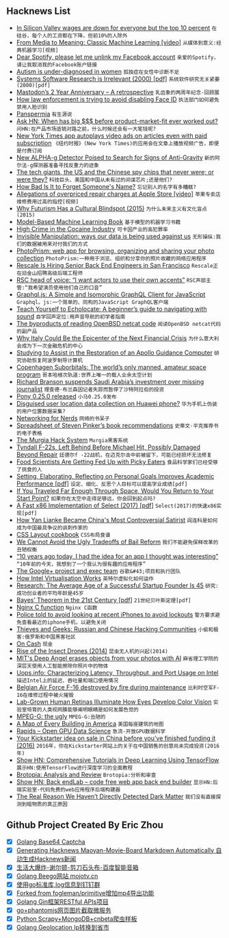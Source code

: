 ## Hacknews List


- [In Silicon Valley wages are down for everyone but the top 10 percent](https://www.recode.net/2018/10/13/17953004/wages-workers-silicon-valley-income-inequality)  `在硅谷，每个人的工资都在下降，但前10%的人除外`
- [From Media to Meaning: Classic Machine Learning [video]](https://www.youtube.com/watch?v=EuIGyfp7p-E)  `从媒体到意义:经典机器学习[视频]`
- [Dear Spotify, please let me unlink my Facebook account](https://eduardogarcia.xyz/blog/dear-spotify)  `亲爱的Spotify，请让我取消我的Facebook账户链接`
- [Autism is under-diagnosed in women](https://www.bbc.co.uk/news/resources/idt-sh/women_late_diagnosis_autism)  `孤独症在女性中诊断不足`
- [Systems Software Research is Irrelevant (2000) [pdf]](http://doc.cat-v.org/bell_labs/utah2000/utah2000.pdf)  `系统软件研究无关紧要(2000)[pdf]`
- [Mastodon’s 2 Year Anniversary – A retrospective](https://blog.joinmastodon.org/2018/10/mastodons-2-year-anniversary/)  `乳齿象的两周年纪念-回顾展`
- [How law enforcement is trying to avoid disabling Face ID](https://9to5mac.com/2018/10/13/cops-disable-face-id/)  `执法部门如何避免禁用人脸识别`
- [Panspermia](https://en.wikipedia.org/wiki/Panspermia)  `有生源说`
- [Ask HN: When has big $$$ before product-market-fit ever worked out?](item?id=18212797)  `问HN:在产品市场适销对路之前，什么时候还会有一大笔钱呢?`
- [New York Times app autoplays video ads on articles even with paid subscription](https://twitter.com/james_k_nelson/status/1051404721473241088)  `《纽约时报》(New York Times)的应用会在文章上播放视频广告，即便是付费订阅`
- [New ALPHA-g Detector Poised to Search for Signs of Anti-Gravity](https://spectrum.ieee.org/tech-talk/aerospace/astrophysics/new-alphag-detector-poised-to-search-for-signs-of-antigravity)  `新的阿尔法-g探测器准备寻找反重力的迹象`
- [The tech giants, the US and the Chinese spy chips that never were; or were they?](https://www.theguardian.com/commentisfree/2018/oct/13/tech-giants-us-chinese-spy-chips-bloomberg-supermicro-amazon-apple)  `科技巨头、美国和中国从未有过的间谍芯片;还是他们?`
- [How Bad Is It to Forget Someone&#39;s Name?](https://www.theatlantic.com/health/archive/2018/10/im-sorry-whats-your-name-again/572614/?single_page=true)  `忘记别人的名字有多糟糕?`
- [Allegations of overpriced repair charges at Apple Store [video]](https://www.youtube.com/watch?v=_XneTBhRPYk)  `苹果专卖店维修费用过高的指控[视频]`
- [Why Futurism Has a Cultural Blindspot (2015)](http://nautil.us/issue/65/in-plain-sight/why-futurism-has-a-cultural-blindspot-rp)  `为什么未来主义有文化盲点(2015)`
- [Model-Based Machine Learning Book](http://mbmlbook.com/)  `基于模型的机器学习书籍`
- [High Crime in the Cocaine Industry](https://meanjin.com.au/essays/high-crime-in-the-cocaine-industry/)  `可卡因产业的高犯罪率`
- [Invisible Manipulation: ways our data is being used against us](https://privacyinternational.org/feature/1064/invisible-manipulation-10-ways-our-data-being-used-against-us)  `无形操纵:我们的数据被用来对付我们的方式`
- [PhotoPrism: web app for browsing, organizing and sharing your photo collection](https://photoprism.org/)  `PhotoPrism:一种用于浏览、组织和分享你的照片收藏的网络应用程序`
- [Rescale Is Hiring Senior Back End Engineers in San Francisco](https://jobs.lever.co/rescale/ba8800d3-b0bd-40b0-8a72-887e27904553?lever-origin=applied&amp;lever-source%5B%5D=Hacker%20News)  `Rescale正在旧金山招聘高级后端工程师`
- [RSC head of voice: “I want actors to use their own accents”](https://www.thestage.co.uk/features/interviews/2018/rsc-head-voice-kate-godfrey-want-actors-use-accents-just-needs-clear/)  `RSC声部主管:“我希望演员使用他们自己的口音”`
- [Graphql.js: A Simple and Isomorphic GraphQL Client for JavaScript](https://github.com/f/graphql.js/)  `Graphql。js:一个简单的、同构的JavaScript GraphQL客户端`
- [Teach Yourself to Echolocate: A beginner’s guide to navigating with sound](https://www.atlasobscura.com/articles/how-to-echolocate)  `自学回声定位:用声音导航的初学者指南`
- [The byproducts of reading OpenBSD netcat code](https://nanxiao.me/en/the-byproducts-of-reading-openbsd-netcat-code/)  `阅读OpenBSD netcat代码的副产品`
- [Why Italy Could Be the Epicenter of the Next Financial Crisis](https://www.nytimes.com/2018/10/12/business/italy-debt-crisis-eu-brussels.html)  `为什么意大利会成为下一次金融危机的中心`
- [Studying to Assist in the Restoration of an Apollo Guidance Computer](https://rescue1130.blogspot.com/2018/10/studying-to-assist-in-restoration-of.html)  `研究协助恢复阿波罗制导计算机`
- [Copenhagen Suborbitals: The world’s only manned, amateur space program](https://copenhagensuborbitals.com/about-us/)  `哥本哈根次轨道:世界上唯一的载人业余太空计划`
- [Richard Branson suspends Saudi Arabia’s investment over missing journalist](https://www.theverge.com/2018/10/13/17967954/virgin-galactic-richard-branson-saudi-arabia-jamal-khashoggi)  `理查德·布兰森因记者失踪而暂停了沙特阿拉伯的投资`
- [Pony 0.25.0 released](https://www.ponylang.io/blog/2018/10/0.25.0-released/)  `小马0.25.0发布`
- [Disguised user location data collection on Huawei phone?](https://threader.app/thread/1051204370543648770)  `华为手机上伪装的用户位置数据采集?`
- [Networking for Nerds](http://benjaminreinhardt.com/networking-for-nerds/)  `网络的书呆子`
- [Spreadsheet of Steven Pinker’s book recommendations](https://docs.google.com/spreadsheets/d/e/2PACX-1vQDca1iI1GgcMwBl65XRvJaAnZOv6sCjmAamy_7cioVMV4U_VnBksgZrIKTe5P4aneEXtion1ZA7iPe/pubhtml#)  `史蒂文·平克推荐书的电子表格`
- [The Murgia Hack System](http://mhsys.org/notes/)  `Murgia黑客系统`
- [Tyndall F-22s, Left Behind Before Michael Hit, Possibly Damaged Beyond Repair](http://www.airforcemag.com/Features/Pages/2018/October%202018/Tyndall-F-22s-Left-Behind-Before-Michael-Hit-Possibly-Damaged-Beyond-Repair.aspx)  `廷德尔f -22战机，在迈克尔击中前被留下，可能已经损坏无法修复`
- [Food Scientists Are Getting Fed Up with Picky Eaters](https://www.wsj.com/articles/emulsify-this-food-scientists-are-getting-fed-up-with-picky-consumers-1539352923)  `食品科学家们已经受够了挑食的人`
- [Setting, Elaborating, Reflecting on Personal Goals Improves Academic Performance [pdf]](http://individual.utoronto.ca/jacobhirsh/publications/GoalSettingJAP2010.pdf)  `设定、细化、反思个人目标可以提高学业成绩[pdf]`
- [If You Traveled Far Enough Through Space, Would You Return to Your Start Point?](https://www.forbes.com/sites/startswithabang/2018/10/12/if-you-traveled-far-enough-through-space-would-you-return-to-your-starting-point/)  `如果你在太空中走得足够远，你会回到起点吗?`
- [A Fast x86 Implementation of Select (2017) [pdf]](https://arxiv.org/abs/1706.00990)  `Select(2017)的快速x86实现[pdf]`
- [How Yan Lianke Became China&#39;s Most Controversial Satirist](https://www.newyorker.com/magazine/2018/10/15/yan-liankes-forbidden-satires-of-china)  `阎连科是如何成为中国最具争议的讽刺作家的`
- [CSS Layout cookbook](https://developer.mozilla.org/en-US/docs/Web/CSS/Layout_cookbook)  `CSS布局食谱`
- [We Cannot Avoid the Ugly Tradeoffs of Bail Reform](https://marginalrevolution.com/marginalrevolution/2018/10/happens-bail-reform-meets-reality.html)  `我们不能避免保释改革的丑陋权衡`
- [“10 years ago today, I had the idea for an app I thought was interesting”](https://threadreaderapp.com/thread/1050990035892199424.html)  `“10年前的今天，我想到了一个我认为很有趣的应用程序”`
- [The Google&#43; project and exec team](https://threader.app/thread/1049523067506966529)  `谷歌&#43;项目和执行团队`
- [How Intel Virtualisation Works](https://binarydebt.wordpress.com/2018/10/14/intel-virtualisation-how-vt-x-kvm-and-qemu-work-together/)  `英特尔虚拟化如何运作`
- [Research: The Average Age of a Successful Startup Founder Is 45](https://hbr.org/2018/07/research-the-average-age-of-a-successful-startup-founder-is-45)  `研究:成功创业者的平均年龄是45岁`
- [Bayes’ Theorem in the 21st Century [pdf]](http://web.ipac.caltech.edu/staff/fmasci/home/astro_refs/Science-2013-Efron.pdf)  `21世纪贝叶斯定理[pdf]`
- [Nginx C function](https://nginx-c-function.github.io)  `Nginx C函数`
- [Police told to avoid looking at recent iPhones to avoid lockouts](https://www.engadget.com/2018/10/13/police-told-to-avoid-looking-at-iphone-x/)  `警方要求避免查看最近的iphone手机，以避免关闭`
- [Thieves and Geeks: Russian and Chinese Hacking Communities](https://www.recordedfuture.com/russian-chinese-hacking-communities/)  `小偷和极客:俄罗斯和中国黑客社区`
- [On Cash](https://www.tbray.org/ongoing/When/201x/2018/10/11/On-Cash)  `现金`
- [Rise of the Insect Drones (2014)](https://www.popsci.com/article/technology/rise-insect-drones)  `昆虫无人机的兴起(2014)`
- [MIT&#39;s Deep Angel erases objects from your photos with AI](https://www.fastcompany.com/90246009/this-mit-tool-can-erase-anything-or-anyone-from-your-old-photos)  `麻省理工学院的深层天使用人工智能擦除你照片中的物体`
- [Uops.info: Characterizing Latency, Throughput, and Port Usage on Intel](https://arxiv.org/abs/1810.04610)  `描述Intel上的延迟、吞吐量和端口使用情况`
- [Belgian Air Force F-16 destroyed by fire during maintenance](https://www.aviation24.be/military-aircraft/belgian-air-component/air-force-f-16-destroyed-maintenance-collateral-damage-second/)  `比利时空军F-16在维修过程中被火摧毁`
- [Lab-Grown Human Retinas Illuminate How Eyes Develop Color Vision](https://www.scientificamerican.com/article/lab-grown-human-retinas-illuminate-how-eyes-develop-color-vision/)  `实验室培育的人类视网膜能够阐明眼睛是如何发展色觉的`
- [MPEG-G: the ugly](https://datageekdom.blogspot.com/2018/09/)  `MPEG-G:丑陋的`
- [A Map of Every Building in America](https://www.nytimes.com/interactive/2018/10/12/us/map-of-every-building-in-the-united-states.html)  `美国每座建筑的地图`
- [Rapids – Open GPU Data Science](http://rapids.ai/)  `急流-开放GPU数据科学`
- [Your Kickstarter idea on sale in China before you’ve finished funding it (2016)](https://qz.com/771727/chinas-factories-in-shenzhen-can-copy-products-at-breakneck-speed-and-its-time-for-the-rest-of-the-world-to-get-over-it/)  `2016年，你在Kickstarter网站上的关于在中国销售的创意尚未完成投资(2016年)`
- [Show HN: Comprehensive Tutorials in Deep Learning Using TensorFlow](https://github.com/open-source-for-science/TensorFlow-Course)  `展示HN:使用TensorFlow进行深度学习的全面教程`
- [Brotopia: Analysis and Review](https://quillette.com/2018/10/12/brotopia-analysis-and-review/)  `Brotopia:分析和审查`
- [Show HN: Back endLab – code free web app back end builder](item?id=18212614)  `显示HN:后端实验室-代码免费的web应用程序后端构建器`
- [The Real Reason We Haven’t Directly Detected Dark Matter](https://medium.com/starts-with-a-bang/this-is-the-real-reason-we-havent-directly-detected-dark-matter-3d04021b314e)  `我们没有直接探测到暗物质的真正原因`

## Github Project Created By Eric Zhou

- [x] [Golang Base64 Captcha](https://github.com/mojocn/base64Captcha)
- [x] [Generating Hacknews Maoyan-Movie-Board Markdown Automatically 自动生成Hacknews新闻](https://github.com/dejavuzhou/md-genie)
- [x] [生活大爆炸-谢尔顿-剪刀石头布-百度智能音箱](https://github.com/mojocn/dueros-bang-game)
- [x] [Golang Beego网站 mojotv.cn](https://github.com/mojocn/www.mojotv.cn)
- [x] [使用go标准库,log信息到钉钉群](https://github.com/mojocn/dooger)
- [x] [Forked from fogleman/primitive增加mp4导出功能](https://github.com/mojocn/primitive)
- [x] [Golang Gin框架RESTful APIs项目](https://github.com/JJJJJJJerk/ezier-golang-web-api-framework)
- [x] [go+phantomjs网页图片截取微服务](https://github.com/mojocn/screen_shot)
- [x] [Python Scrapy+MongoDB+cnbeta爬虫样板](https://github.com/mojocn/scrapy_mongodb_boilerplate_cnbeta)
- [x] [Golang Geolocation Ip转换到省市](https://github.com/mojocn/ip2location)